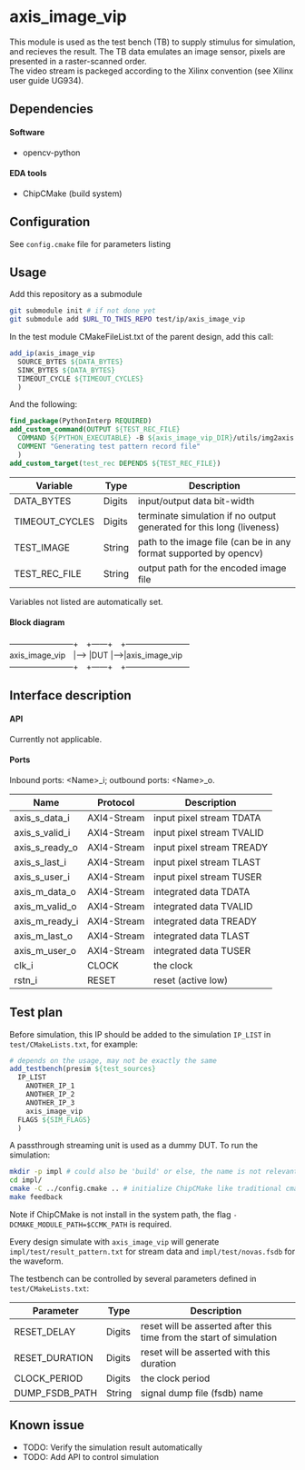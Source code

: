 # axis_image_vip
This module is used as the test bench (TB) to supply stimulus for simulation, and recieves the result. The TB data emulates an image sensor, pixels are presented in a raster-scanned order.  
The video stream is packeged according to the Xilinx convention (see Xilinx user guide UG934).

## Dependencies

#### Software
  - opencv-python

#### EDA tools
  - ChipCMake (build system)

## Configuration
See `config.cmake` file for parameters listing

## Usage
Add this repository as a submodule
```sh
git submodule init # if not done yet
git submodule add $URL_TO_THIS_REPO test/ip/axis_image_vip
```

In the test module CMakeFileList.txt of the parent design, add this call:
```cmake
add_ip(axis_image_vip
  SOURCE_BYTES ${DATA_BYTES}
  SINK_BYTES ${DATA_BYTES}
  TIMEOUT_CYCLE ${TIMEOUT_CYCLES}
  )
```
And the following:
```cmake
find_package(PythonInterp REQUIRED)
add_custom_command(OUTPUT ${TEST_REC_FILE}
  COMMAND ${PYTHON_EXECUTABLE} -B ${axis_image_vip_DIR}/utils/img2axis.py ${TEST_IMAGE} ${TEST_REC_FILE}
  COMMENT "Generating test pattern record file"
  )
add_custom_target(test_rec DEPENDS ${TEST_REC_FILE})
```

| Variable | Type | Description |
| ------ | ------ | ------ |
| DATA_BYTES | Digits | input/output data bit-width |
| TIMEOUT_CYCLES | Digits | terminate simulation if no output generated for this long (liveness) |
| TEST_IMAGE | String | path to the image file (can be in any format supported by opencv) |
| TEST_REC_FILE | String | output path for the encoded image file |

Variables not listed are automatically set.
#### Block diagram
————————+　+——+　+————————  
axis_image_vip　|--> |DUT |-->|axis_image_vip  
————————+　+——+　+————————  


## Interface description

#### API
Currently not applicable.

#### Ports
Inbound ports: \<Name\>_i; outbound ports: \<Name\>_o.

| Name | Protocol | Description |
| ------ | ------ | ------ | 
| axis_s_data_i | AXI4-Stream | input pixel stream TDATA |
| axis_s_valid_i | AXI4-Stream | input pixel stream TVALID |
| axis_s_ready_o | AXI4-Stream | input pixel stream TREADY |
| axis_s_last_i | AXI4-Stream | input pixel stream TLAST |
| axis_s_user_i | AXI4-Stream | input pixel stream TUSER |
| axis_m_data_o | AXI4-Stream | integrated data TDATA |
| axis_m_valid_o | AXI4-Stream | integrated data TVALID |
| axis_m_ready_i | AXI4-Stream | integrated data TREADY |
| axis_m_last_o | AXI4-Stream | integrated data TLAST |
| axis_m_user_o | AXI4-Stream | integrated data TUSER |
| clk_i | CLOCK | the clock |
| rstn_i | RESET | reset (active low) |

## Test plan
Before simulation, this IP should be added to the simulation `IP_LIST` in `test/CMakeLists.txt`, for example:
```cmake
# depends on the usage, may not be exactly the same
add_testbench(presim ${test_sources}
  IP_LIST
    ANOTHER_IP_1
    ANOTHER_IP_2
    ANOTHER_IP_3
    axis_image_vip
  FLAGS ${SIM_FLAGS}
  )
```

A passthrough streaming unit is used as a dummy DUT. To run the simulation:
```sh
mkdir -p impl # could also be 'build' or else, the name is not relevant
cd impl/
cmake -C ../config.cmake .. # initialize ChipCMake like traditional cmake
make feedback
```
Note if ChipCMake is not install in the system path, the flag `-DCMAKE_MODULE_PATH=$CCMK_PATH` is required.

Every design simulate with `axis_image_vip` will generate `impl/test/result_pattern.txt` for stream data and `impl/test/novas.fsdb` for the waveform.

The testbench can be controlled by several parameters defined in `test/CMakeLists.txt`:

| Parameter | Type | Description |
| ------ | ------ | ------ | 
| RESET_DELAY | Digits | reset will be asserted after this time from the start of simulation |
| RESET_DURATION | Digits | reset will be asserted with this duration |
| CLOCK_PERIOD | Digits | the clock period |
| DUMP_FSDB_PATH | String | signal dump file (fsdb) name |

## Known issue
 - TODO: Verify the simulation result automatically
 - TODO: Add API to control simulation



